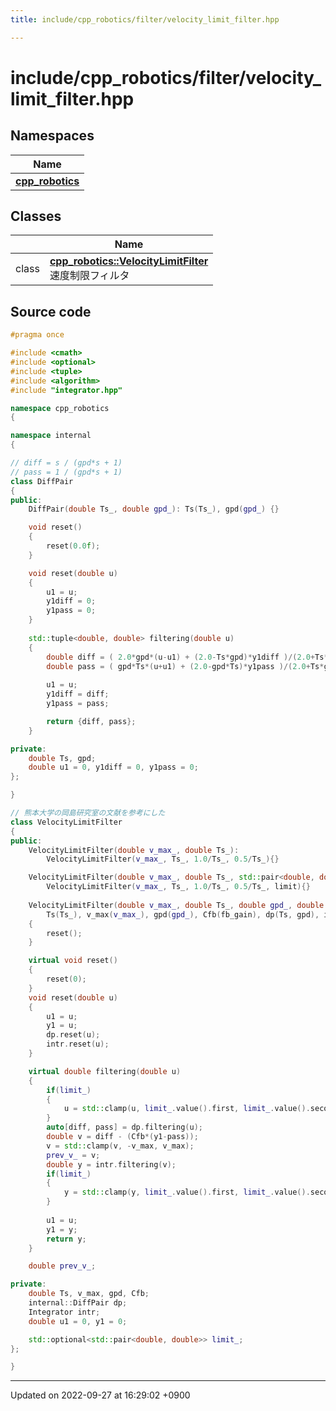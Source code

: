 ```yaml
---
title: include/cpp_robotics/filter/velocity_limit_filter.hpp

---
```


# include/cpp_robotics/filter/velocity_limit_filter.hpp



## Namespaces

| Name           |
| -------------- |
| **[cpp_robotics](/cpp_robotics/doxybook/Namespaces/namespacecpp__robotics/)**  |

## Classes

|                | Name           |
| -------------- | -------------- |
| class | **[cpp_robotics::VelocityLimitFilter](/cpp_robotics/doxybook/Classes/classcpp__robotics_1_1VelocityLimitFilter/)** <br>速度制限フィルタ  |




## Source code

```cpp
#pragma once

#include <cmath>
#include <optional>
#include <tuple>
#include <algorithm>
#include "integrator.hpp"

namespace cpp_robotics
{

namespace internal
{

// diff = s / (gpd*s + 1)
// pass = 1 / (gpd*s + 1)
class DiffPair
{
public:
    DiffPair(double Ts_, double gpd_): Ts(Ts_), gpd(gpd_) {}

    void reset()
    {
        reset(0.0f);
    }

    void reset(double u)
    {
        u1 = u;
        y1diff = 0;
        y1pass = 0;
    }
        
    std::tuple<double, double> filtering(double u)
    {
        double diff = ( 2.0*gpd*(u-u1) + (2.0-Ts*gpd)*y1diff )/(2.0+Ts*gpd);
        double pass = ( gpd*Ts*(u+u1) + (2.0-gpd*Ts)*y1pass )/(2.0+Ts*gpd);
        
        u1 = u;
        y1diff = diff;
        y1pass = pass;

        return {diff, pass};
    }

private:    
    double Ts, gpd;
    double u1 = 0, y1diff = 0, y1pass = 0;
};

}

// 熊本大学の岡島研究室の文献を参考にした
class VelocityLimitFilter
{
public:
    VelocityLimitFilter(double v_max_, double Ts_):
        VelocityLimitFilter(v_max_, Ts_, 1.0/Ts_, 0.5/Ts_){}

    VelocityLimitFilter(double v_max_, double Ts_, std::pair<double, double> limit):
        VelocityLimitFilter(v_max_, Ts_, 1.0/Ts_, 0.5/Ts_, limit){}
    
    VelocityLimitFilter(double v_max_, double Ts_, double gpd_, double fb_gain, std::optional<std::pair<double, double>> limit = std::nullopt): 
        Ts(Ts_), v_max(v_max_), gpd(gpd_), Cfb(fb_gain), dp(Ts, gpd), intr(Ts), limit_(limit)
    {
        reset();
    }

    virtual void reset() 
    {
        reset(0);
    }
    void reset(double u)
    {
        u1 = u;
        y1 = u;
        dp.reset(u);
        intr.reset(u);
    }

    virtual double filtering(double u) 
    {
        if(limit_)
        {
            u = std::clamp(u, limit_.value().first, limit_.value().second);
        }
        auto[diff, pass] = dp.filtering(u);
        double v = diff - (Cfb*(y1-pass));
        v = std::clamp(v, -v_max, v_max);
        prev_v_ = v;
        double y = intr.filtering(v);
        if(limit_)
        {
            y = std::clamp(y, limit_.value().first, limit_.value().second);
        }
        
        u1 = u;
        y1 = y;
        return y;
    }

    double prev_v_;

private:
    double Ts, v_max, gpd, Cfb;
    internal::DiffPair dp;
    Integrator intr;
    double u1 = 0, y1 = 0;

    std::optional<std::pair<double, double>> limit_;
};

}
```


-------------------------------

Updated on 2022-09-27 at 16:29:02 +0900
